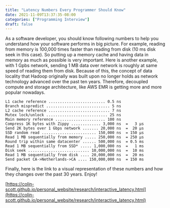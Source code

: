 ```yaml
---
title: "Latency Numbers Every Programmer Should Know"
date: 2021-11-09T13:37:35-08:00
categories: ["Programming Interview"]
draft: false
---
```

As a software developer, you should know following numbers to help you understand how your software performs in big picture. For example, reading from memory is 100,000 times faster than reading from disk (10 ms disk seek in this case). So putting up a memory cache and having data in memory as much as possible is very important. Here is another example, with 1 Gpbs network, sending 1 MB data over network is roughly at same speed of reading them from disk. Because of this, the concept of data locality that Hadoop originally was built upon no longer holds as network technology advanced over the past ten years. Therefore, decoupled compute and storage architecture, like AWS EMR is getting more and more popular nowadays.

```
L1 cache reference ......................... 0.5 ns
Branch mispredict ............................ 5 ns
L2 cache reference ........................... 7 ns
Mutex lock/unlock ........................... 25 ns
Main memory reference ...................... 100 ns
Compress 1K bytes with Zippy ............. 3,000 ns  =   3 µs
Send 2K bytes over 1 Gbps network ....... 20,000 ns  =  20 µs
SSD random read ........................ 150,000 ns  = 150 µs
Read 1 MB sequentially from memory ..... 250,000 ns  = 250 µs
Round trip within same datacenter ...... 500,000 ns  = 0.5 ms
Read 1 MB sequentially from SSD* ..... 1,000,000 ns  =   1 ms
Disk seek ........................... 10,000,000 ns  =  10 ms
Read 1 MB sequentially from disk .... 20,000,000 ns  =  20 ms
Send packet CA->Netherlands->CA .... 150,000,000 ns  = 150 ms
```

Finally, here is the link to a visual representation of these numbers and how they changes over the past 30 years. Enjoy!

[https://colin-scott.github.io/personal_website/research/interactive_latency.html](https://colin-scott.github.io/personal_website/research/interactive_latency.html)